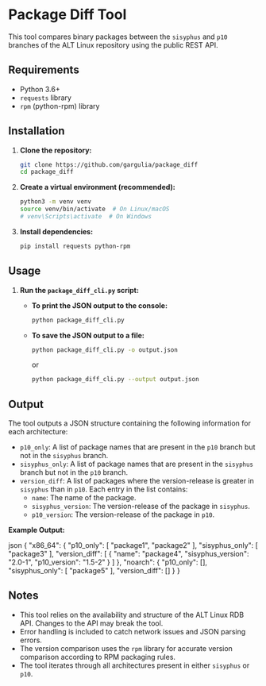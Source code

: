 # Package Diff Tool

This tool compares binary packages between the `sisyphus` and `p10` branches of the ALT Linux repository using the public REST API.

## Requirements

*   Python 3.6+
*   `requests` library
*   `rpm` (python-rpm) library

## Installation

1.  **Clone the repository:**

    ```bash
    git clone https://github.com/gargulia/package_diff
    cd package_diff
    ```

2.  **Create a virtual environment (recommended):**

    ```bash
    python3 -m venv venv
    source venv/bin/activate  # On Linux/macOS
    # venv\Scripts\activate  # On Windows
    ```

3.  **Install dependencies:**

    ```bash
    pip install requests python-rpm
    ```

## Usage

1.  **Run the `package_diff_cli.py` script:**

    *   **To print the JSON output to the console:**

        ```bash
        python package_diff_cli.py
        ```

    *   **To save the JSON output to a file:**

        ```bash
        python package_diff_cli.py -o output.json
        ```

        or

        ```bash
        python package_diff_cli.py --output output.json
        ```

## Output

The tool outputs a JSON structure containing the following information for each architecture:

*   `p10_only`: A list of package names that are present in the `p10` branch but not in the `sisyphus` branch.
*   `sisyphus_only`: A list of package names that are present in the `sisyphus` branch but not in the `p10` branch.
*   `version_diff`: A list of packages where the version-release is greater in `sisyphus` than in `p10`. Each entry in the list contains:
    *   `name`: The name of the package.
    *   `sisyphus_version`: The version-release of the package in `sisyphus`.
    *   `p10_version`: The version-release of the package in `p10`.

**Example Output:**

json
{
    "x86_64": {
        "p10_only": [
            "package1",
            "package2"
        ],
        "sisyphus_only": [
            "package3"
        ],
        "version_diff": [
            {
                "name": "package4",
                "sisyphus_version": "2.0-1",
                "p10_version": "1.5-2"
            }
        ]
    },
    "noarch": {
        "p10_only": [],
        "sisyphus_only": [
            "package5"
        ],
        "version_diff": []
    }
}


## Notes

*   This tool relies on the availability and structure of the ALT Linux RDB API.  Changes to the API may break the tool.
*   Error handling is included to catch network issues and JSON parsing errors.
*   The version comparison uses the `rpm` library for accurate version comparison according to RPM packaging rules.
*   The tool iterates through all architectures present in either `sisyphus` or `p10`.
